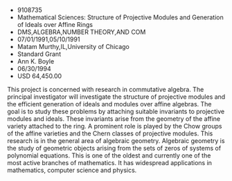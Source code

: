 
* 9108735
* Mathematical Sciences: Structure of Projective Modules and Generation of Ideals over Affine Rings
* DMS,ALGEBRA,NUMBER THEORY,AND COM
* 07/01/1991,05/10/1991
* Matam Murthy,IL,University of Chicago
* Standard Grant
* Ann K. Boyle
* 06/30/1994
* USD 64,450.00

This project is concerned with research in commutative algebra. The principal
investigator will investigate the structure of projective modules and the
efficient generation of ideals and modules over affine algebras. The goal is to
study these problems by attaching suitable invariants to projective modules and
ideals. These invariants arise from the geometry of the affine variety attached
to the ring. A prominent role is played by the Chow groups of the affine
varieties and the Chern classes of projective modules. This research is in the
general area of algebraic geometry. Algebraic geometry is the study of geometric
objects arising from the sets of zeros of systems of polynomial equations. This
is one of the oldest and currently one of the most active branches of
mathematics. It has widespread applications in mathematics, computer science and
physics.
